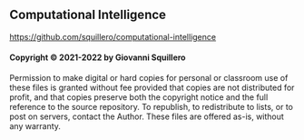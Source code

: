 ## Computational Intelligence

<https://github.com/squillero/computational-intelligence>

#### Copyright © 2021-2022 by Giovanni Squillero

Permission to make digital or hard copies for personal or classroom use of
these files is granted without fee provided that copies are not distributed
for profit, and that copies preserve both the copyright notice and the full
reference to the source repository. To republish, to redistribute to lists,
or to post on servers, contact the Author.
These files are offered as-is, without any warranty.
